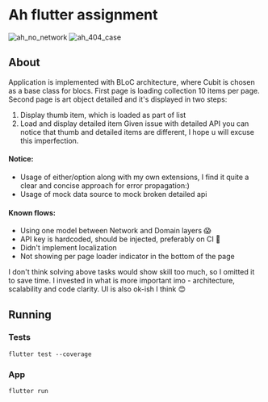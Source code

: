 # Ah flutter assignment

![ah_no_network](https://user-images.githubusercontent.com/1181883/139067997-0eb36a7f-79d7-462c-ab39-cb73967dcebc.gif)
![ah_404_case](https://user-images.githubusercontent.com/1181883/139068202-06a25410-69c9-4f2d-bf2f-7c0acd945389.gif)


## About

Application is implemented with BLoC architecture, where Cubit is chosen as a base class for blocs.
First page is loading collection 10 items per page. Second page is art object detailed and it's displayed in two steps:
1. Display thumb item, which is loaded as part of list
2. Load and display detailed item
Given issue with detailed API you can notice that thumb and detailed items are different, I hope u will excuse this imperfection.



#### Notice:
- Usage of either/option along with my own extensions, I find it quite a clear and concise approach for  error propagation:)
- Usage of mock data source to mock broken detailed api

#### Known flows:
- Using one model between Network and Domain layers 😱
- API key is hardcoded, should be injected, preferably on CI 🔑
- Didn't implement localization
- Not showing per page loader indicator in the bottom of the page

I don't think solving above tasks would show skill too much, so I omitted it to save time.
I invested in what is more important imo - architecture, scalability and code clarity.
UI is also ok-ish I think 😊

## Running

### Tests
 `flutter test --coverage`

### App
`flutter run`
